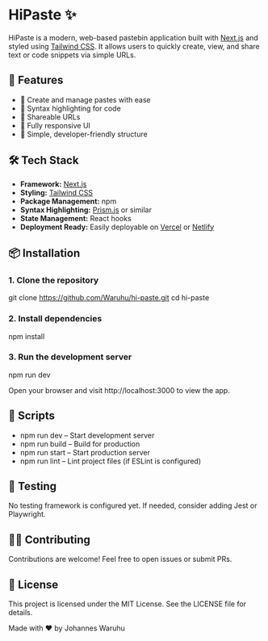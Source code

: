 # HiPaste ✨

HiPaste is a modern, web-based pastebin application built with [Next.js](https://nextjs.org/) and styled using [Tailwind CSS](https://tailwindcss.com/). It allows users to quickly create, view, and share text or code snippets via simple URLs.

## 🚀 Features

- 📝 Create and manage pastes with ease
- 🌈 Syntax highlighting for code
- 🔗 Shareable URLs
- 🎨 Fully responsive UI
- 🧠 Simple, developer-friendly structure

## 🛠 Tech Stack

- **Framework:** [Next.js](https://nextjs.org/)
- **Styling:** [Tailwind CSS](https://tailwindcss.com/)
- **Package Management:** npm
- **Syntax Highlighting:** [Prism.js](https://prismjs.com/) or similar
- **State Management:** React hooks
- **Deployment Ready:** Easily deployable on [Vercel](https://vercel.com/) or [Netlify](https://netlify.com/)

## 📦 Installation

### 1. Clone the repository

git clone https://github.com/Waruhu/hi-paste.git
cd hi-paste

###  2. Install dependencies
npm install

### 3. Run the development server
npm run dev

Open your browser and visit http://localhost:3000 to view the app.

## 🔧 Scripts
- npm run dev – Start development server
- npm run build – Build for production
- npm run start – Start production server
- npm run lint – Lint project files (if ESLint is configured)


## 🧪 Testing
No testing framework is configured yet. If needed, consider adding Jest or Playwright.

## 🧑‍💻 Contributing
Contributions are welcome! Feel free to open issues or submit PRs.

## 📄 License
This project is licensed under the MIT License. See the LICENSE file for details.

Made with ❤️ by Johannes Waruhu